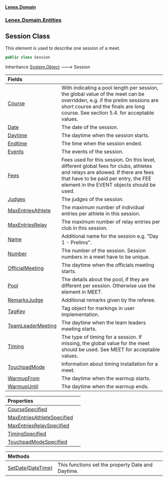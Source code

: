 #### [Lenex.Domain](index.md 'index')
### [Lenex.Domain.Entities](Lenex.Domain.Entities.md 'Lenex.Domain.Entities')

## Session Class

This element is used to describe one session of a meet.

```csharp
public class Session
```

Inheritance [System.Object](https://docs.microsoft.com/en-us/dotnet/api/System.Object 'System.Object') &#129106; Session

| Fields | |
| :--- | :--- |
| [Course](Lenex.Domain.Entities.Session.Course.md 'Lenex.Domain.Entities.Session.Course') | With indicating a pool length per session, the global value of the meet can be overridden, e.g. if the prelim sessions are short course and the finals are long course. See section 5.4. for acceptable values. |
| [Date](Lenex.Domain.Entities.Session.Date.md 'Lenex.Domain.Entities.Session.Date') | The date of the session. |
| [Daytime](Lenex.Domain.Entities.Session.Daytime.md 'Lenex.Domain.Entities.Session.Daytime') | The daytime when the session starts. |
| [Endtime](Lenex.Domain.Entities.Session.Endtime.md 'Lenex.Domain.Entities.Session.Endtime') | The time when the session ended. |
| [Events](Lenex.Domain.Entities.Session.Events.md 'Lenex.Domain.Entities.Session.Events') | The events of the session. |
| [Fees](Lenex.Domain.Entities.Session.Fees.md 'Lenex.Domain.Entities.Session.Fees') | Fees used for this session. On this level, different global fees for clubs, athletes and relays are allowed. If there are fees that have to be paid per entry, the FEE element in the EVENT objects should be used. |
| [Judges](Lenex.Domain.Entities.Session.Judges.md 'Lenex.Domain.Entities.Session.Judges') | The judges of the session. |
| [MaxEntriesAthlete](Lenex.Domain.Entities.Session.MaxEntriesAthlete.md 'Lenex.Domain.Entities.Session.MaxEntriesAthlete') | The maximum number of individual entries per athlete in this session. |
| [MaxEntriesRelay](Lenex.Domain.Entities.Session.MaxEntriesRelay.md 'Lenex.Domain.Entities.Session.MaxEntriesRelay') | The maximum number of relay entries per club in this session. |
| [Name](Lenex.Domain.Entities.Session.Name.md 'Lenex.Domain.Entities.Session.Name') | Additional name for the session e.g. "Day 1 - Prelims". |
| [Number](Lenex.Domain.Entities.Session.Number.md 'Lenex.Domain.Entities.Session.Number') | The number of the session. Session numbers in a meet have to be unique. |
| [OfficialMeeting](Lenex.Domain.Entities.Session.OfficialMeeting.md 'Lenex.Domain.Entities.Session.OfficialMeeting') | The daytime when the officials meeting starts. |
| [Pool](Lenex.Domain.Entities.Session.Pool.md 'Lenex.Domain.Entities.Session.Pool') | The details about the pool, if they are different per session. Otherwise use the element in MEET. |
| [RemarksJudge](Lenex.Domain.Entities.Session.RemarksJudge.md 'Lenex.Domain.Entities.Session.RemarksJudge') | Additional remarks given by the referee. |
| [TagKey](Lenex.Domain.Entities.Session.TagKey.md 'Lenex.Domain.Entities.Session.TagKey') | Tag object for markings in user implementation. |
| [TeamLeaderMeeting](Lenex.Domain.Entities.Session.TeamLeaderMeeting.md 'Lenex.Domain.Entities.Session.TeamLeaderMeeting') | The daytime when the team leaders meeting starts. |
| [Timing](Lenex.Domain.Entities.Session.Timing.md 'Lenex.Domain.Entities.Session.Timing') | The type of timing for a session. If missing, the global value for the meet should be used. See MEET for acceptable values. |
| [TouchpadMode](Lenex.Domain.Entities.Session.TouchpadMode.md 'Lenex.Domain.Entities.Session.TouchpadMode') | Information about timing installation for a meet. |
| [WarmupFrom](Lenex.Domain.Entities.Session.WarmupFrom.md 'Lenex.Domain.Entities.Session.WarmupFrom') | The daytime when the warmup starts. |
| [WarmupUntil](Lenex.Domain.Entities.Session.WarmupUntil.md 'Lenex.Domain.Entities.Session.WarmupUntil') | The daytime when the warmup ends. |

| Properties | |
| :--- | :--- |
| [CourseSpecified](Lenex.Domain.Entities.Session.CourseSpecified.md 'Lenex.Domain.Entities.Session.CourseSpecified') | |
| [MaxEntriesAthleteSpecified](Lenex.Domain.Entities.Session.MaxEntriesAthleteSpecified.md 'Lenex.Domain.Entities.Session.MaxEntriesAthleteSpecified') | |
| [MaxEntriesRelaySpecified](Lenex.Domain.Entities.Session.MaxEntriesRelaySpecified.md 'Lenex.Domain.Entities.Session.MaxEntriesRelaySpecified') | |
| [TimingSpecified](Lenex.Domain.Entities.Session.TimingSpecified.md 'Lenex.Domain.Entities.Session.TimingSpecified') | |
| [TouchpadModeSpecified](Lenex.Domain.Entities.Session.TouchpadModeSpecified.md 'Lenex.Domain.Entities.Session.TouchpadModeSpecified') | |

| Methods | |
| :--- | :--- |
| [SetDate(DateTime)](Lenex.Domain.Entities.Session.SetDate(System.DateTime).md 'Lenex.Domain.Entities.Session.SetDate(System.DateTime)') | This functions set the property Date and Daytime. |
